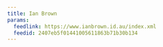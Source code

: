 ```yaml
---
title: Ian Brown
params:
  feedlink: https://www.ianbrown.id.au/index.xml
  feedid: 2407eb5f01441005611863b71b30b134
---
```

